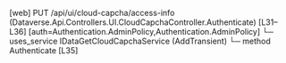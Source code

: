 [web] PUT /api/ui/cloud-capcha/access-info  (Dataverse.Api.Controllers.UI.CloudCapchaController.Authenticate)  [L31–L36] [auth=Authentication.AdminPolicy,Authentication.AdminPolicy]
  └─ uses_service IDataGetCloudCapchaService (AddTransient)
    └─ method Authenticate [L35]

